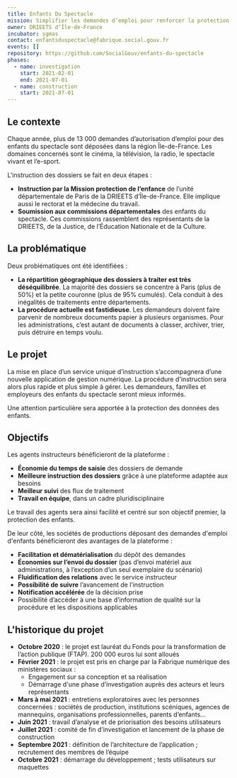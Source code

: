 ```yaml
---
title: Enfants Du Spectacle
mission: Simplifier les demandes d’emploi pour renforcer la protection des enfants
owner: DRIEETS d’Île-de-France
incubator: sgmas
contact: enfantsduspectacle@fabrique.social.gouv.fr
events: []
repository: https://github.com/SocialGouv/enfants-du-spectacle
phases:
  - name: investigation
    start: 2021-02-01
    end: 2021-07-01
  - name: construction
    start: 2021-07-01
---
```


## Le contexte

Chaque année, plus de 13 000 demandes d’autorisation d’emploi pour des enfants du spectacle sont déposées dans la région Île-de-France. Les domaines concernés sont le cinéma, la télévision, la radio, le spectacle vivant et l’e-sport.

L'instruction des dossiers se fait en deux étapes :

- **Instruction par la Mission protection de l’enfance** de l’unité départementale de Paris de la DRIEETS d’Île-de-France. Elle implique aussi le rectorat et la médecine du travail.
- **Soumission aux commissions départementales** des enfants du spectacle. Ces commissions rassemblent des représentants de la DRIEETS, de la Justice, de l’Éducation Nationale et de la Culture.

## La problématique

Deux problématiques ont été identifiées :

- **La répartition géographique des dossiers à traiter est très déséquilibrée**. La majorité des dossiers se concentre à Paris (plus de 50%) et la petite couronne (plus de 95% cumulés). Cela conduit à des inégalités de traitements entre départements.
- **La procédure actuelle est fastidieuse**. Les demandeurs doivent faire parvenir de nombreux documents papier à plusieurs organismes. Pour les administrations, c’est autant de documents à classer, archiver, trier, puis détruire en temps voulu.

## Le projet

La mise en place d’un service unique d’instruction s’accompagnera d’une nouvelle application de gestion numérique. La procédure d'instruction sera alors plus rapide et plus simple à gérer. Les demandeurs, familles et employeurs des enfants du spectacle seront mieux informés.

Une attention particulière sera apportée à la protection des données des enfants.

## Objectifs

Les agents instructeurs bénéficieront de la plateforme :

-	**Économie du temps de saisie** des dossiers de demande
-	**Meilleure instruction des dossiers** grâce à une plateforme adaptée aux besoins
-	**Meilleur suivi** des flux de traitement
-	**Travail en équipe**, dans un cadre pluridisciplinaire

Le travail des agents sera ainsi facilité et centré sur son objectif premier, la protection des enfants.

De leur côté, les sociétés de productions déposant des demandes d'emploi d'enfants bénéficieront des avantages de la plateforme :

-	**Facilitation et dématérialisation** du dépôt des demandes
-	**Économies sur l’envoi du dossier** (pas d’envoi matériel aux administrations, à l’exception d’un seul exemplaire du scénario)
-	**Fluidification des relations** avec le service instructeur
-	**Possibilité de suivre** l’avancement de l’instruction
-	**Notification accélérée** de la décision prise
-	Possibilité d’accéder à une base d’information de qualité sur la procédure et les dispositions applicables

## L'historique du projet

- **Octobre 2020** : le projet est lauréat du Fonds pour la  transformation de l’action publique (FTAP). 200 000 euros lui sont  alloués
- **Février 2021** : le projet est pris en charge par la Fabrique numérique des ministères sociaux :
   - Engagement sur sa conception et sa réalisation
   - Démarrage d'une phase d’investigation auprès des acteurs et leurs représentants
- **Mars à mai 2021** : entretiens exploratoires avec les personnes concernées : sociétés de production, institutions scéniques, agences de  mannequins, organisations professionnelles, parents d’enfants…
- **Juin 2021** : travail d’analyse et de priorisation des besoins utilisateurs
- **Juillet 2021** : comité de fin d’investigation et lancement de la phase de construction
- **Septembre 2021** : définition de l’architecture de l’application ; recrutement des membres de l’équipe
- **Octobre 2021** : démarrage du développement ; tests utilisateurs sur maquettes
